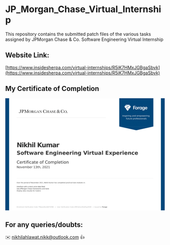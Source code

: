 # JP_Morgan_Chase_Virtual_Internship

This repository contains the submitted patch files of the various tasks assigned by JPMorgan Chase &amp; Co. Software Engineering Virtual Internship

## Website Link:

[https://www.insidesherpa.com/virtual-internships/R5iK7HMxJGBgaSbvk](https://www.insidesherpa.com/virtual-internships/R5iK7HMxJGBgaSbvk)

## My Certificate of Completion 

![](https://github.com/niksAhlawat/JP_Morgan_Chase_Virtual_Internship/blob/master/JP_Morgan_chase_Certificate.png)

## For any queries/doubts:

:envelope: nikhilahlawat.nikk@outlook.com :thumbsup:
